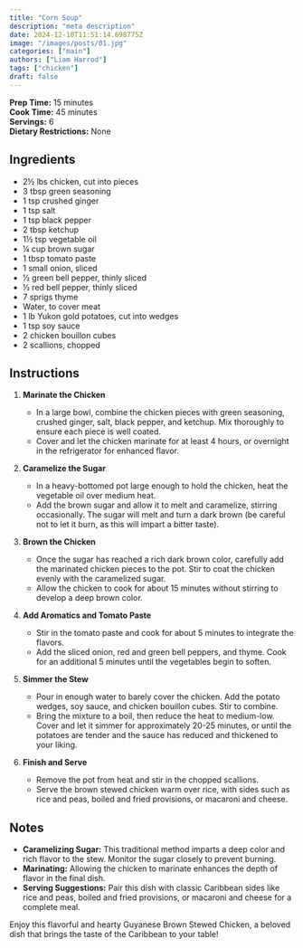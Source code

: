 ```yaml
---
title: "Corn Soup"
description: "meta description"
date: 2024-12-10T11:51:14.698775Z
image: "/images/posts/01.jpg"
categories: ["main"]
authors: ["Liam Harrod"]
tags: ["chicken"]
draft: false
---
```


**Prep Time:** 15 minutes  
**Cook Time:** 45 minutes  
**Servings:** 6  
**Dietary Restrictions:** None

## Ingredients

- 2½ lbs chicken, cut into pieces
- 3 tbsp green seasoning
- 1 tsp crushed ginger
- 1 tsp salt
- 1 tsp black pepper
- 2 tbsp ketchup
- 1½ tsp vegetable oil
- ¼ cup brown sugar
- 1 tbsp tomato paste
- 1 small onion, sliced
- ½ green bell pepper, thinly sliced
- ½ red bell pepper, thinly sliced
- 7 sprigs thyme
- Water, to cover meat
- 1 lb Yukon gold potatoes, cut into wedges
- 1 tsp soy sauce
- 2 chicken bouillon cubes
- 2 scallions, chopped

## Instructions

1. **Marinate the Chicken**
   - In a large bowl, combine the chicken pieces with green seasoning, crushed ginger, salt, black pepper, and ketchup. Mix thoroughly to ensure each piece is well coated.
   - Cover and let the chicken marinate for at least 4 hours, or overnight in the refrigerator for enhanced flavor.

2. **Caramelize the Sugar**
   - In a heavy-bottomed pot large enough to hold the chicken, heat the vegetable oil over medium heat.
   - Add the brown sugar and allow it to melt and caramelize, stirring occasionally. The sugar will melt and turn a dark brown (be careful not to let it burn, as this will impart a bitter taste).

3. **Brown the Chicken**
   - Once the sugar has reached a rich dark brown color, carefully add the marinated chicken pieces to the pot. Stir to coat the chicken evenly with the caramelized sugar.
   - Allow the chicken to cook for about 15 minutes without stirring to develop a deep brown color.

4. **Add Aromatics and Tomato Paste**
   - Stir in the tomato paste and cook for about 5 minutes to integrate the flavors.
   - Add the sliced onion, red and green bell peppers, and thyme. Cook for an additional 5 minutes until the vegetables begin to soften.

5. **Simmer the Stew**
   - Pour in enough water to barely cover the chicken. Add the potato wedges, soy sauce, and chicken bouillon cubes. Stir to combine.
   - Bring the mixture to a boil, then reduce the heat to medium-low. Cover and let it simmer for approximately 20-25 minutes, or until the potatoes are tender and the sauce has reduced and thickened to your liking.

6. **Finish and Serve**
   - Remove the pot from heat and stir in the chopped scallions.
   - Serve the brown stewed chicken warm over rice, with sides such as rice and peas, boiled and fried provisions, or macaroni and cheese.

## Notes

- **Caramelizing Sugar:** This traditional method imparts a deep color and rich flavor to the stew. Monitor the sugar closely to prevent burning.
- **Marinating:** Allowing the chicken to marinate enhances the depth of flavor in the final dish.
- **Serving Suggestions:** Pair this dish with classic Caribbean sides like rice and peas, boiled and fried provisions, or macaroni and cheese for a complete meal.

Enjoy this flavorful and hearty Guyanese Brown Stewed Chicken, a beloved dish that brings the taste of the Caribbean to your table!

